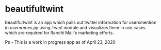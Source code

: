 # beautifultwint

beautifultwint is an app which pulls out twitter information for usersmention in *usernames.py* using Twint module and visualizes them in use cases which are required for Ranchi Mall's marketing efforts.

Ps - This is a work in progress app as of April 23, 2020
